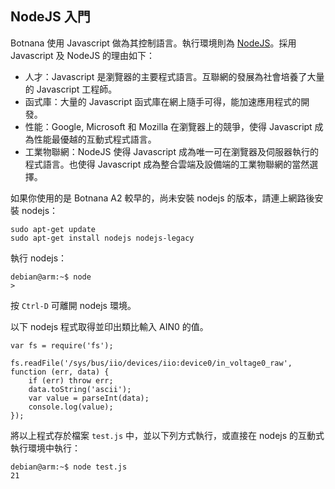 ## NodeJS 入門

Botnana 使用 Javascript 做為其控制語言。執行環境則為 [NodeJS](https://nodejs.org/)。採用 Javascript 及 NodeJS 的理由如下：

* 人才：Javascript 是瀏覽器的主要程式語言。互聯網的發展為社會培養了大量的 Javascript 工程師。
* 函式庫：大量的 Javascript 函式庫在網上隨手可得，能加速應用程式的開發。
* 性能：Google, Microsoft 和 Mozilla 在瀏覽器上的競爭，使得 Javascript 成為性能最優越的互動式程式語言。
* 工業物聯網：NodeJS 使得 Javascript 成為唯一可在瀏覽器及伺服器執行的程式語言。也使得 Javascript 成為整合雲端及設備端的工業物聯網的當然選擇。

如果你使用的是 Botnana A2 較早的，尚未安裝 nodejs 的版本，請連上網路後安裝 nodejs：

    sudo apt-get update
    sudo apt-get install nodejs nodejs-legacy

執行 nodejs：

    debian@arm:~$ node
    >

按 `Ctrl-D` 可離開 nodejs 環境。

以下 nodejs 程式取得並印出類比輸入 AIN0 的值。

    var fs = require('fs');

    fs.readFile('/sys/bus/iio/devices/iio:device0/in_voltage0_raw', function (err, data) {
        if (err) throw err;
        data.toString('ascii');
        var value = parseInt(data);
        console.log(value);
    });

將以上程式存於檔案 `test.js` 中，並以下列方式執行，或直接在 nodejs 的互動式執行環境中執行：

    debian@arm:~$ node test.js
    21
